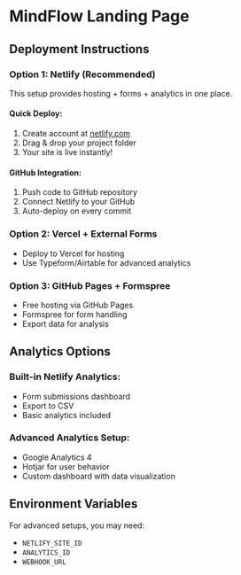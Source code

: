 # MindFlow Landing Page

## Deployment Instructions

### Option 1: Netlify (Recommended)
This setup provides hosting + forms + analytics in one place.

#### Quick Deploy:
1. Create account at [netlify.com](https://netlify.com)
2. Drag & drop your project folder
3. Your site is live instantly!

#### GitHub Integration:
1. Push code to GitHub repository
2. Connect Netlify to your GitHub
3. Auto-deploy on every commit

### Option 2: Vercel + External Forms
- Deploy to Vercel for hosting
- Use Typeform/Airtable for advanced analytics

### Option 3: GitHub Pages + Formspree
- Free hosting via GitHub Pages  
- Formspree for form handling
- Export data for analysis

## Analytics Options

### Built-in Netlify Analytics:
- Form submissions dashboard
- Export to CSV
- Basic analytics included

### Advanced Analytics Setup:
- Google Analytics 4
- Hotjar for user behavior
- Custom dashboard with data visualization

## Environment Variables
For advanced setups, you may need:
- `NETLIFY_SITE_ID`
- `ANALYTICS_ID` 
- `WEBHOOK_URL`
